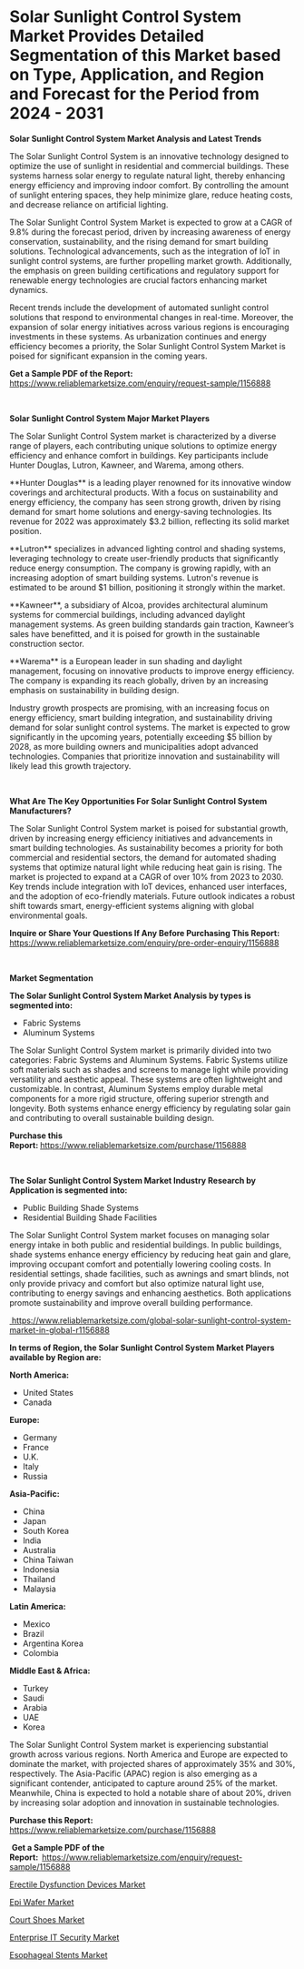 <p><h1>Solar Sunlight Control System Market Provides Detailed Segmentation of this Market based on Type, Application, and Region and Forecast for the Period from 2024 - 2031</h1></p><p><strong>Solar Sunlight Control System Market Analysis and Latest Trends</strong></p>
<p><p>The Solar Sunlight Control System is an innovative technology designed to optimize the use of sunlight in residential and commercial buildings. These systems harness solar energy to regulate natural light, thereby enhancing energy efficiency and improving indoor comfort. By controlling the amount of sunlight entering spaces, they help minimize glare, reduce heating costs, and decrease reliance on artificial lighting.</p><p>The Solar Sunlight Control System Market is expected to grow at a CAGR of 9.8% during the forecast period, driven by increasing awareness of energy conservation, sustainability, and the rising demand for smart building solutions. Technological advancements, such as the integration of IoT in sunlight control systems, are further propelling market growth. Additionally, the emphasis on green building certifications and regulatory support for renewable energy technologies are crucial factors enhancing market dynamics.</p><p>Recent trends include the development of automated sunlight control solutions that respond to environmental changes in real-time. Moreover, the expansion of solar energy initiatives across various regions is encouraging investments in these systems. As urbanization continues and energy efficiency becomes a priority, the Solar Sunlight Control System Market is poised for significant expansion in the coming years.</p></p>
<p><strong>Get a Sample PDF of the Report:&nbsp;</strong> <a href="https://www.reliablemarketsize.com/enquiry/request-sample/1156888?utm_campaign=1888&utm_medium=2&utm_source=Github&utm_content=ia&utm_term=26122024&utm_id=solar-sunlight-control-system">https://www.reliablemarketsize.com/enquiry/request-sample/1156888</a></p>
<p>&nbsp;</p>
<p><strong>Solar Sunlight Control System Major Market Players</strong></p>
<p><p>The Solar Sunlight Control System market is characterized by a diverse range of players, each contributing unique solutions to optimize energy efficiency and enhance comfort in buildings. Key participants include Hunter Douglas, Lutron, Kawneer, and Warema, among others.</p><p>**Hunter Douglas** is a leading player renowned for its innovative window coverings and architectural products. With a focus on sustainability and energy efficiency, the company has seen strong growth, driven by rising demand for smart home solutions and energy-saving technologies. Its revenue for 2022 was approximately $3.2 billion, reflecting its solid market position.</p><p>**Lutron** specializes in advanced lighting control and shading systems, leveraging technology to create user-friendly products that significantly reduce energy consumption. The company is growing rapidly, with an increasing adoption of smart building systems. Lutron's revenue is estimated to be around $1 billion, positioning it strongly within the market.</p><p>**Kawneer**, a subsidiary of Alcoa, provides architectural aluminum systems for commercial buildings, including advanced daylight management systems. As green building standards gain traction, Kawneer’s sales have benefitted, and it is poised for growth in the sustainable construction sector.</p><p>**Warema** is a European leader in sun shading and daylight management, focusing on innovative products to improve energy efficiency. The company is expanding its reach globally, driven by an increasing emphasis on sustainability in building design.</p><p>Industry growth prospects are promising, with an increasing focus on energy efficiency, smart building integration, and sustainability driving demand for solar sunlight control systems. The market is expected to grow significantly in the upcoming years, potentially exceeding $5 billion by 2028, as more building owners and municipalities adopt advanced technologies. Companies that prioritize innovation and sustainability will likely lead this growth trajectory.</p></p>
<p>&nbsp;</p>
<p><strong>What Are The Key Opportunities For Solar Sunlight Control System Manufacturers?</strong></p>
<p><p>The Solar Sunlight Control System market is poised for substantial growth, driven by increasing energy efficiency initiatives and advancements in smart building technologies. As sustainability becomes a priority for both commercial and residential sectors, the demand for automated shading systems that optimize natural light while reducing heat gain is rising. The market is projected to expand at a CAGR of over 10% from 2023 to 2030. Key trends include integration with IoT devices, enhanced user interfaces, and the adoption of eco-friendly materials. Future outlook indicates a robust shift towards smart, energy-efficient systems aligning with global environmental goals.</p></p>
<p><strong>Inquire or Share Your Questions If Any Before Purchasing This Report:</strong> <a href="https://www.reliablemarketsize.com/enquiry/pre-order-enquiry/1156888?utm_campaign=1888&utm_medium=2&utm_source=Github&utm_content=ia&utm_term=26122024&utm_id=solar-sunlight-control-system">https://www.reliablemarketsize.com/enquiry/pre-order-enquiry/1156888</a></p>
<p>&nbsp;</p>
<p><strong>Market Segmentation</strong></p>
<p><strong>The Solar Sunlight Control System Market Analysis by types is segmented into:</strong></p>
<p><ul><li>Fabric Systems</li><li>Aluminum Systems</li></ul></p>
<p><p>The Solar Sunlight Control System market is primarily divided into two categories: Fabric Systems and Aluminum Systems. Fabric Systems utilize soft materials such as shades and screens to manage light while providing versatility and aesthetic appeal. These systems are often lightweight and customizable. In contrast, Aluminum Systems employ durable metal components for a more rigid structure, offering superior strength and longevity. Both systems enhance energy efficiency by regulating solar gain and contributing to overall sustainable building design.</p></p>
<p><strong>Purchase this Report:&nbsp;</strong><a href="https://www.reliablemarketsize.com/purchase/1156888?utm_campaign=1888&utm_medium=2&utm_source=Github&utm_content=ia&utm_term=26122024&utm_id=solar-sunlight-control-system">https://www.reliablemarketsize.com/purchase/1156888</a></p>
<p>&nbsp;</p>
<p><strong>The Solar Sunlight Control System Market Industry Research by Application is segmented into:</strong></p>
<p><ul><li>Public Building Shade Systems</li><li>Residential Building Shade Facilities</li></ul></p>
<p><p>The Solar Sunlight Control System market focuses on managing solar energy intake in both public and residential buildings. In public buildings, shade systems enhance energy efficiency by reducing heat gain and glare, improving occupant comfort and potentially lowering cooling costs. In residential settings, shade facilities, such as awnings and smart blinds, not only provide privacy and comfort but also optimize natural light use, contributing to energy savings and enhancing aesthetics. Both applications promote sustainability and improve overall building performance.</p></p>
<p><a href="https://www.reliablemarketsize.com/global-solar-sunlight-control-system-market-in-global-r1156888?utm_campaign=1888&utm_medium=2&utm_source=Github&utm_content=ia&utm_term=26122024&utm_id=solar-sunlight-control-system">&nbsp;https://www.reliablemarketsize.com/global-solar-sunlight-control-system-market-in-global-r1156888</a></p>
<p><strong>In terms of Region, the Solar Sunlight Control System Market Players available by Region are:</strong></p>
<p>
    <p> <strong> North America: </strong>
        <ul>
            <li>United States</li>
            <li>Canada</li>
        </ul>
        </p> 
    <p> <strong> Europe: </strong>
        <ul>
            <li>Germany</li>
            <li>France</li>
            <li>U.K.</li>
            <li>Italy</li>
            <li>Russia</li>
        </ul>
        </p> 
    <p> <strong> Asia-Pacific: </strong>
        <ul>
            <li>China</li>
            <li>Japan</li>
            <li>South Korea</li>
            <li>India</li>
            <li>Australia</li>
            <li>China Taiwan</li>
            <li>Indonesia</li>
            <li>Thailand</li>
            <li>Malaysia</li>
        </ul>
        </p> 
    <p> <strong> Latin America: </strong>
        <ul>
            <li>Mexico</li>
            <li>Brazil</li>
            <li>Argentina Korea</li>
            <li>Colombia</li>
        </ul>
        </p> 
    <p> <strong> Middle East & Africa: </strong>
        <ul>
            <li>Turkey</li>
            <li>Saudi</li>
            <li>Arabia</li>
            <li>UAE</li>
            <li>Korea</li>
        </ul>
    </p>
    </p>
<p><p>The Solar Sunlight Control System market is experiencing substantial growth across various regions. North America and Europe are expected to dominate the market, with projected shares of approximately 35% and 30%, respectively. The Asia-Pacific (APAC) region is also emerging as a significant contender, anticipated to capture around 25% of the market. Meanwhile, China is expected to hold a notable share of about 20%, driven by increasing solar adoption and innovation in sustainable technologies.</p></p>
<p><strong>Purchase this Report: </strong><a href="https://www.reliablemarketsize.com/purchase/1156888?utm_campaign=1888&utm_medium=2&utm_source=Github&utm_content=ia&utm_term=26122024&utm_id=solar-sunlight-control-system">https://www.reliablemarketsize.com/purchase/1156888</a></p>
<p>&nbsp;<strong>Get a Sample PDF of the Report:&nbsp;&nbsp;</strong><a href="https://www.reliablemarketsize.com/enquiry/request-sample/1156888?utm_campaign=1888&utm_medium=2&utm_source=Github&utm_content=ia&utm_term=26122024&utm_id=solar-sunlight-control-system">https://www.reliablemarketsize.com/enquiry/request-sample/1156888</a></p>
<p><strong></strong></p>
<p><p><a href="https://www.linkedin.com/pulse/erectile-dysfunction-devices-market-report-competitive-insights-ynekf?utm_campaign=1888&utm_medium=2&utm_source=Github&utm_content=ia&utm_term=26122024&utm_id=solar-sunlight-control-system">Erectile Dysfunction Devices Market</a></p><p><a href="https://www.linkedin.com/pulse/analyzing-epi-wafer-market-growth-revenue-trends-forecasted-bmjse?utm_campaign=1888&utm_medium=2&utm_source=Github&utm_content=ia&utm_term=26122024&utm_id=solar-sunlight-control-system">Epi Wafer Market</a></p><p><a href="https://www.linkedin.com/pulse/court-shoes-market-size-striking-cagr-101-from-2024-2031-segmentation-b7s2c?utm_campaign=1888&utm_medium=2&utm_source=Github&utm_content=ia&utm_term=26122024&utm_id=solar-sunlight-control-system">Court Shoes Market</a></p><p><a href="https://www.linkedin.com/pulse/enterprise-security-market-analysis-report-provides-future-yqsoc?utm_campaign=1888&utm_medium=2&utm_source=Github&utm_content=ia&utm_term=26122024&utm_id=solar-sunlight-control-system">Enterprise IT Security Market</a></p><p><a href="https://www.linkedin.com/pulse/esophageal-stents-market-size-types-share-forecast-research-q7wkf?utm_campaign=1888&utm_medium=2&utm_source=Github&utm_content=ia&utm_term=26122024&utm_id=solar-sunlight-control-system">Esophageal Stents Market</a></p></p>